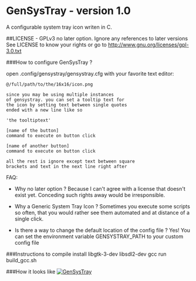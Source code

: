 # GenSysTray - version 1.0

A configurable system tray icon writen in C.

##LICENSE - GPLv3 no later option. Ignore any references to later versions
See LICENSE to know your rights or go to
http://www.gnu.org/licenses/gpl-3.0.txt

###How to configure GenSysTray ?

open .config/gensystray/gensystray.cfg with your favorite
text editor:

```
@/full/path/to/the/16x16/icon.png

since you may be using multiple instances
of gensystray. you can set a tooltip text for
the icon by setting text between single quotes
ended with a new line like so

'the tooltiptext'

[name of the button]
command to execute on button click

[name of another button]
command to execute on button click

all the rest is ignore except text between square
brackets and text in the next line right after
```

FAQ:
- Why no later option ?
Because I can't agree with a license that doesn't exist yet.
Conceding such rights away would be irresponsible.

- Why a Generic System Tray Icon ?
Sometimes you execute some scripts so often, that you would
rather see them automated and at distance of a single click.

- Is there a way to change the default location of the config file ?
Yes! You can set the environment variable GENSYSTRAY_PATH
to your custom config file

###Instructions to compile
install libgtk-3-dev libsdl2-dev gcc
run build_gcc.sh


###How it looks like
[![GenSysTray](http://i2.ytimg.com/vi/Ip3fAB-YqTg/0.jpg)](https://www.youtube.com/watch?v=Ip3fAB-YqTg)
